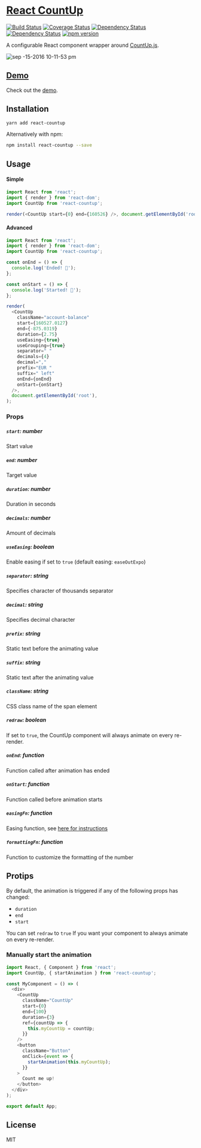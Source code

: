 # [React CountUp](https://glennreyes.github.io/react-countup)

[![Build Status](https://travis-ci.org/glennreyes/react-countup.svg?branch=master)](https://travis-ci.org/glennreyes/react-countup)
[![Coverage Status](https://coveralls.io/repos/github/glennreyes/react-countup/badge.svg?branch=master)](https://coveralls.io/github/glennreyes/react-countup?branch=master)
[![Dependency Status](https://david-dm.org/glennreyes/react-countup.svg)](https://david-dm.org/glennreyes/react-countup)
[![Dependency Status](https://david-dm.org/glennreyes/react-countup/dev-status.svg)](https://david-dm.org/glennreyes/react-countup#info=devDependencies)
[![npm version](https://badge.fury.io/js/react-countup.svg)](https://badge.fury.io/js/react-countup)

A configurable React component wrapper around [CountUp.js](https://inorganik.github.io/countUp.js/).

![sep -15-2016 10-11-53 pm](https://cloud.githubusercontent.com/assets/5080854/18565869/d23db0e0-7b91-11e6-9ee2-71be5875ca48.gif)

## [Demo](https://glennreyes.github.io/react-countup)

Check out the [demo](https://glennreyes.github.io/react-countup).

## Installation

```bash
yarn add react-countup
```

Alternatively with npm:

```bash
npm install react-countup --save
```

## Usage

#### Simple

```js
import React from 'react';
import { render } from 'react-dom';
import CountUp from 'react-countup';

render(<CountUp start={0} end={160526} />, document.getElementById('root'));
```

#### Advanced

```js
import React from 'react';
import { render } from 'react-dom';
import CountUp from 'react-countup';

const onEnd = () => {
  console.log('Ended! 👏');
};

const onStart = () => {
  console.log('Started! 💨');
};

render(
  <CountUp
    className="account-balance"
    start={160527.0127}
    end={-875.0319}
    duration={2.75}
    useEasing={true}
    useGrouping={true}
    separator=" "
    decimals={4}
    decimal=","
    prefix="EUR "
    suffix=" left"
    onEnd={onEnd}
    onStart={onStart}
  />,
  document.getElementById('root'),
);
```

### Props

##### `start`: number

Start value

##### `end`: number

Target value

##### `duration`: number

Duration in seconds

##### `decimals`: number

Amount of decimals

##### `useEasing`: boolean

Enable easing if set to `true` (default easing: `easeOutExpo`)

##### `separator`: string

Specifies character of thousands separator

##### `decimal`: string

Specifies decimal character

##### `prefix`: string

Static text before the animating value

##### `suffix`: string

Static text after the animating value

##### `className`: string

CSS class name of the span element

##### `redraw`: boolean

If set to `true`, the CountUp component will always animate on every re-render.

##### `onEnd`: function

Function called after animation has ended

##### `onStart`: function

Function called before animation starts

##### `easingFn`: function

Easing function, see [here for instructions](https://github.com/inorganik/countUp.js#custom-easing)

##### `formattingFn`: function

Function to customize the formatting of the number

## Protips

By default, the animation is triggered if any of the following props has changed:

- `duration`
- `end`
- `start`

You can set `redraw` to `true` If you want your component to always animate on every re-render.

### Manually start the animation

```js
import React, { Component } from 'react';
import CountUp, { startAnimation } from 'react-countup';

const MyComponent = () => (
  <div>
    <CountUp
      className="CountUp"
      start={0}
      end={100}
      duration={3}
      ref={countUp => {
        this.myCountUp = countUp;
      }}
    />
    <button
      className="Button"
      onClick={event => {
        startAnimation(this.myCountUp);
      }}
    >
      Count me up!
    </button>
  </div>
);

export default App;
```

## License

MIT
